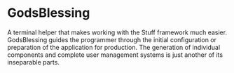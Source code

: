 # GodsBlessing
A terminal helper that makes working with the Stuff framework much easier. GodsBlessing guides the programmer through the initial configuration or preparation of the application for production. The generation of individual components and complete user management systems is just another of its inseparable parts.
